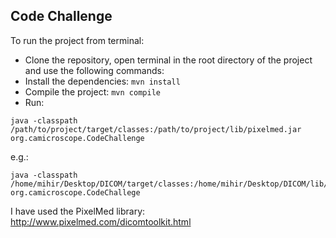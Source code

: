 ## Code Challenge
To run the project from terminal:
- Clone the repository, open terminal in the root directory of the project and use the following commands:
- Install the dependencies:
``` mvn install ```
- Compile the project:
``` mvn compile ```
- Run:
```
java -classpath /path/to/project/target/classes:/path/to/project/lib/pixelmed.jar org.camicroscope.CodeChallenge
```
e.g.:
``` 
java -classpath /home/mihir/Desktop/DICOM/target/classes:/home/mihir/Desktop/DICOM/lib/pixelmed.jar org.camicroscope.CodeChallege
```

I have used the PixelMed library: http://www.pixelmed.com/dicomtoolkit.html
